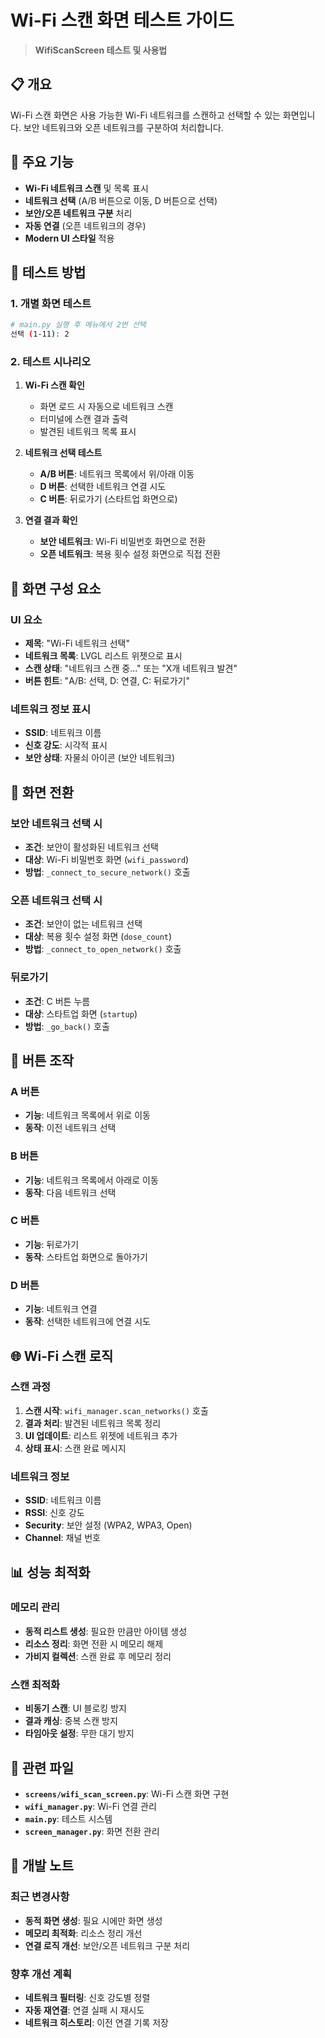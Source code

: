 # Wi-Fi 스캔 화면 테스트 가이드

> **WifiScanScreen 테스트 및 사용법**

## 📋 개요

Wi-Fi 스캔 화면은 사용 가능한 Wi-Fi 네트워크를 스캔하고 선택할 수 있는 화면입니다. 보안 네트워크와 오픈 네트워크를 구분하여 처리합니다.

## 🎯 주요 기능

- **Wi-Fi 네트워크 스캔** 및 목록 표시
- **네트워크 선택** (A/B 버튼으로 이동, D 버튼으로 선택)
- **보안/오픈 네트워크 구분** 처리
- **자동 연결** (오픈 네트워크의 경우)
- **Modern UI 스타일** 적용

## 🚀 테스트 방법

### 1. 개별 화면 테스트
```bash
# main.py 실행 후 메뉴에서 2번 선택
선택 (1-11): 2
```

### 2. 테스트 시나리오
1. **Wi-Fi 스캔 확인**
   - 화면 로드 시 자동으로 네트워크 스캔
   - 터미널에 스캔 결과 출력
   - 발견된 네트워크 목록 표시

2. **네트워크 선택 테스트**
   - **A/B 버튼**: 네트워크 목록에서 위/아래 이동
   - **D 버튼**: 선택한 네트워크 연결 시도
   - **C 버튼**: 뒤로가기 (스타트업 화면으로)

3. **연결 결과 확인**
   - **보안 네트워크**: Wi-Fi 비밀번호 화면으로 전환
   - **오픈 네트워크**: 복용 횟수 설정 화면으로 직접 전환

## 🔧 화면 구성 요소

### UI 요소
- **제목**: "Wi-Fi 네트워크 선택"
- **네트워크 목록**: LVGL 리스트 위젯으로 표시
- **스캔 상태**: "네트워크 스캔 중..." 또는 "X개 네트워크 발견"
- **버튼 힌트**: "A/B: 선택, D: 연결, C: 뒤로가기"

### 네트워크 정보 표시
- **SSID**: 네트워크 이름
- **신호 강도**: 시각적 표시
- **보안 상태**: 자물쇠 아이콘 (보안 네트워크)

## 📱 화면 전환

### 보안 네트워크 선택 시
- **조건**: 보안이 활성화된 네트워크 선택
- **대상**: Wi-Fi 비밀번호 화면 (`wifi_password`)
- **방법**: `_connect_to_secure_network()` 호출

### 오픈 네트워크 선택 시
- **조건**: 보안이 없는 네트워크 선택
- **대상**: 복용 횟수 설정 화면 (`dose_count`)
- **방법**: `_connect_to_open_network()` 호출

### 뒤로가기
- **조건**: C 버튼 누름
- **대상**: 스타트업 화면 (`startup`)
- **방법**: `_go_back()` 호출

## 🔧 버튼 조작

### A 버튼
- **기능**: 네트워크 목록에서 위로 이동
- **동작**: 이전 네트워크 선택

### B 버튼
- **기능**: 네트워크 목록에서 아래로 이동
- **동작**: 다음 네트워크 선택

### C 버튼
- **기능**: 뒤로가기
- **동작**: 스타트업 화면으로 돌아가기

### D 버튼
- **기능**: 네트워크 연결
- **동작**: 선택한 네트워크에 연결 시도

## 🌐 Wi-Fi 스캔 로직

### 스캔 과정
1. **스캔 시작**: `wifi_manager.scan_networks()` 호출
2. **결과 처리**: 발견된 네트워크 목록 정리
3. **UI 업데이트**: 리스트 위젯에 네트워크 추가
4. **상태 표시**: 스캔 완료 메시지

### 네트워크 정보
- **SSID**: 네트워크 이름
- **RSSI**: 신호 강도
- **Security**: 보안 설정 (WPA2, WPA3, Open)
- **Channel**: 채널 번호


## 📊 성능 최적화

### 메모리 관리
- **동적 리스트 생성**: 필요한 만큼만 아이템 생성
- **리소스 정리**: 화면 전환 시 메모리 해제
- **가비지 컬렉션**: 스캔 완료 후 메모리 정리

### 스캔 최적화
- **비동기 스캔**: UI 블로킹 방지
- **결과 캐싱**: 중복 스캔 방지
- **타임아웃 설정**: 무한 대기 방지

## 🔗 관련 파일

- **`screens/wifi_scan_screen.py`**: Wi-Fi 스캔 화면 구현
- **`wifi_manager.py`**: Wi-Fi 연결 관리
- **`main.py`**: 테스트 시스템
- **`screen_manager.py`**: 화면 전환 관리

## 📝 개발 노트

### 최근 변경사항
- **동적 화면 생성**: 필요 시에만 화면 생성
- **메모리 최적화**: 리소스 정리 개선
- **연결 로직 개선**: 보안/오픈 네트워크 구분 처리

### 향후 개선 계획
- **네트워크 필터링**: 신호 강도별 정렬
- **자동 재연결**: 연결 실패 시 재시도
- **네트워크 히스토리**: 이전 연결 기록 저장
